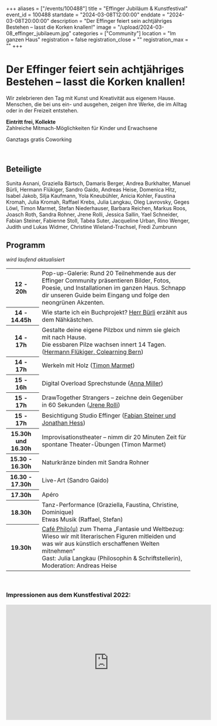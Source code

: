 +++
aliases = ["/events/100488"]
title = "Effinger Jubiläum & Kunstfestival"
event_id = 100488
startdate = "2024-03-08T12:00:00"
enddate = "2024-03-08T20:00:00"
description = "Der Effinger feiert sein achtjähriges Bestehen – lasst die Korken knallen!"
image = "/upload/2024-03-08_effinger_jubilaeum.jpg"
categories = ["Community"]
location = "Im ganzen Haus"
registration = false
registration_close = ""
registration_max = ""
+++

<img src="/upload/2024-03-08_effinger_jubilaeum.jpg" alt="" style="float: left; padding: 0 1em 1em 0;"/>

# Der Effinger feiert sein achtjähriges Bestehen – lasst die Korken knallen!

Wir zelebrieren den Tag mit Kunst und Kreativität aus eigenem Hause.
Menschen, die bei uns ein- und ausgehen, zeigen ihre Werke, die im Alltag oder in der Freizeit entstehen.

**Eintritt frei, Kollekte**\
Zahlreiche Mitmach-Möglichkeiten für Kinder und Erwachsene

Ganztags gratis Coworking

<br style="margin-bottom: 1em; clear: left;">

## Beteiligte
Sunita Asnani, Graziella Bärtsch, Damaris Berger, Andrea Burkhalter, Manuel Bürli, Hermann Flükiger, Sandro Gaido, Andreas Heise, Domenica Hitz, Isabel Jakob, Silja Kaufmann, Yola Kneubühler, Anicia Kohler, Faustina Kromah, Julia Kromah, Raffael Krebs, Julia Langkau, Oleg Lavrovsky, Geges Löwl, Timon Marmet, Stefan Niederhauser, Barbara Reichen, Markus Roos, Joasch Roth, Sandra Rohner, Jrene Rolli, Jessica Sallin, Yael Schneider, Fabian Steiner, Fabienne Stoll, Tabéa Suter, Jacqueline Urban, Rino Wenger, Judith und Lukas Widmer, Christine Wieland-Trachsel, Fredi Zumbrunn

## Programm

*wird laufend aktualisiert*

<table class="table">
<tr>
  <th class="text-nowrap" style="padding-right: 1em;">12 - 20h</th>
  <td>
    Pop-up-Galerie: Rund 20 Teilnehmende aus der Effinger Community präsentieren Bilder, Fotos, Poesie, und Installationen im ganzen Haus. Schnapp dir unseren Guide beim Eingang und folge den neongrünen Akzenten.
  </td>
</tr>
<tr>
  <th class="text-nowrap" style="padding-right: 1em;">14 - 14.45h</th>
  <td>
    Wie starte ich ein Buchprojekt? <a href="https://www.herrbuerli.ch/">Herr Bürli</a> erzählt aus dem Nähkästchen.
  </td>
</tr>
<tr>
  <th class="text-nowrap" style="padding-right: 1em;">14 - 17h</th>
  <td>
    Gestalte deine eigene Pilzbox und nimm sie gleich mit nach Hause.<br />
    Die essbaren Pilze wachsen innert 14 Tagen. (<a href="https://www.pilzfarm.be/">Hermann Flükiger, Colearning Bern</a>)
  </td>
</tr>
<tr>
  <th class="text-nowrap" style="padding-right: 1em;">14 - 17h</th>
  <td>Werkeln mit Holz (<a href="https://timonmarmet.ch">Timon Marmet</a>)</td>
</tr>
<tr>
  <th class="text-nowrap" style="padding-right: 1em;">15 - 16h</th>
  <td>Digital Overload Sprechstunde (<a href="https://anna-miller.ch/">Anna Miller</a>)</td>
</tr>
<tr>
  <th class="text-nowrap" style="padding-right: 1em;">15 - 17h</th>
  <td>DrawTogether Strangers – zeichne dein Gegenüber in 60 Sekunden (<a href="https://www.hellojrene.ch/about">Jrene Rolli</a>)</td>
</tr>
<tr>
  <th class="text-nowrap" style="padding-right: 1em;">15 - 17h</th>
  <td>Besichtigung Studio Effinger (<a href="https://www.effinger.ch/raeume/studio">Fabian Steiner und Jonathan Hess</a>)</td>
</tr>
<tr>
  <th class="text-nowrap" style="padding-right: 1em;">15.30h und<br /> 16.30h</th>
  <td>Improvisationstheater – nimm dir 20 Minuten Zeit für spontane Theater-Übungen (Timon Marmet)</td>
</tr>
<tr>
  <th class="text-nowrap" style="padding-right: 1em;">15.30 - 16.30h</th>
  <td>Naturkränze binden mit Sandra Rohner</td>
</tr>
<tr>
  <th class="text-nowrap" style="padding-right: 1em;">16.30 - 17.30h</th>
  <td>Live-Art (Sandro Gaido)</td>
</tr>
<tr>
  <th class="text-nowrap" style="padding-right: 1em;">17.30h</th>
  <td>Apéro</td>
</tr>
<tr>
  <th class="text-nowrap" style="padding-right: 1em;">18.30h</th>
  <td>
    Tanz-Performance (Graziella, Faustina, Christine, Dominique)<br />
    Etwas Musik (Raffael, Stefan)
  </td>
</tr>
<tr>
  <th class="text-nowrap" style="padding-right: 1em;">19.30h</th>
  <td>
    <a href="https://www.effinger.ch/cafephilou">Café Philo(u)</a> zum Thema „Fantasie und Weltbezug: Wieso wir mit literarischen Figuren mitleiden und was wir aus künstlich erschaffenen Welten mitnehmen“
    <br />Gast: Julia Langkau (Philosophin & Schriftstellerin), Moderation: Andreas Heise
  </td>
</tr>
</table>

&nbsp;

### Impressionen aus dem Kunstfestival 2022:

<iframe width="560" height="315" frameborder="0" title="YouTube video player"
  src="https://www.youtube.com/embed/mLQUtMsx7b0?si=q-RERwYEIp3YSTYu"
  allow="clipboard-write; encrypted-media; picture-in-picture; web-share" 
  allowfullscreen></iframe>

